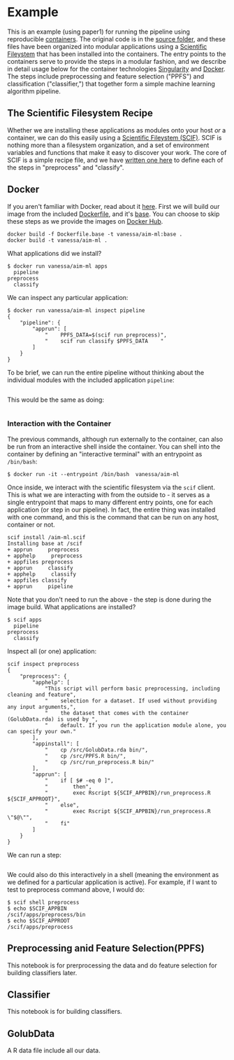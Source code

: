 # Example

This is an example (using paper1) for running the pipeline using reproducible 
[containers](https://opensource.com/resources/what-are-linux-containers). The original code is in the [source folder](src), and these files
have been organized into modular applications using a [Scientific Fileystem](https://sci-f.github.io) that has been installed into the containers. The entry points to the containers
serve to provide the steps in a modular fashion, and we describe in detail usage below for 
the container technologies [Singularity](http://singularity.lbl.gov) and [Docker](https://docs.docker.com/get-started/). The steps include preprocessing and feature selection ("PPFS") and  classification ("classifier,") that together form a simple machine learning algorithm pipeline.

## The Scientific Filesystem Recipe
Whether we are installing these applications as modules onto your host *or* a container,
we can do this easily using a [Scientific Fileystem (SCIF)](https://sci-f.github.io). SCIF is nothing more than a filesystem organization, and a set of environment variables and functions that make it easy to discover your work. The core of SCIF is a simple recipe file, and we have [written one here]() to define each of the steps in "preprocess" and "classify".

## Docker
If you aren't familiar with Docker, read about it [here](https://docs.docker.com/get-started/).
First we will build our image from the included [Dockerfile](Dockerfile), and it's [base](Dockerfile.base). You can choose to skip these steps as we provide the images on [Docker Hub]().

```
docker build -f Dockerfile.base -t vanessa/aim-ml:base .
docker build -t vanessa/aim-ml .
```

What applications did we install?

```
$ docker run vanessa/aim-ml apps
  pipeline
preprocess
  classify
```

We can inspect any particular application:

```
$ docker run vanessa/aim-ml inspect pipeline
{
    "pipeline": {
        "apprun": [
            "    PPFS_DATA=$(scif run preprocess)",
            "    scif run classify $PPFS_DATA    "
        ]
    }
}
```
To be brief, we can run the entire pipeline without thinking about the individual modules with the included application `pipeline`:

```

```

This would be the same as doing:

```
```

### Interaction with the Container
The previous commands, although run externally to the container, can also be run from an interactive shell inside the container. You can shell into the container by defining an "interactive terminal" with an entrypoint as `/bin/bash`:

```
$ docker run -it --entrypoint /bin/bash  vanessa/aim-ml
```

Once inside, we interact with the scientific filesystem via the `scif` client. This is what we are interacting with from the outside to - it serves as a single entrypoint that maps to many different entry points, one for each application (or step in our pipeline). In fact, the entire thing was installed with one command, and this is the command that can be run on
any host, container or not.

```
scif install /aim-ml.scif 
Installing base at /scif
+ apprun     preprocess
+ apphelp     preprocess
+ appfiles preprocess
+ apprun     classify
+ apphelp     classify
+ appfiles classify
+ apprun     pipeline
```

Note that you don't need to run the above - the step is done during the image build. What applications are installed?

```
$ scif apps
  pipeline
preprocess
  classify
```

Inspect all (or one) application:

```
scif inspect preprocess
{
    "preprocess": {
        "apphelp": [
            "This script will perform basic preprocessing, including cleaning and feature",
            "    selection for a dataset. If used without providing any input arguments,",
            "    the dataset that comes with the container (GolubData.rda) is used by ",
            "    default. If you run the application module alone, you can specify your own."
        ],
        "appinstall": [
            "    cp /src/GolubData.rda bin/",
            "    cp /src/PPFS.R bin/",
            "    cp /src/run_preprocess.R bin/"
        ],
        "apprun": [
            "    if [ $# -eq 0 ]",
            "        then",
            "        exec Rscript ${SCIF_APPBIN}/run_preprocess.R ${SCIF_APPROOT}",
            "    else",
            "        exec Rscript ${SCIF_APPBIN}/run_preprocess.R \"$@\"",
            "    fi"
        ]
    }
}
```

We can run a step:

```
```


We could also do this interactively in a shell (meaning the environment as we defined for a particular application is active).  For example, if I want to test to preprocess command above, I would do:

```
$ scif shell preprocess
$ echo $SCIF_APPBIN
/scif/apps/preprocess/bin
$ echo $SCIF_APPROOT
/scif/apps/preprocess
```



## Preprocessing anid Feature Selection(PPFS)
This notebook is for prerprocessing the data and do feature selection for building classifiers later.
## Classifier
This notebook is for building classifiers.
## GolubData
A R data file include all our data.
